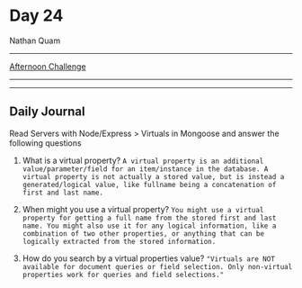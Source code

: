 # Day 24
Nathan Quam

---

[Afternoon Challenge](link.com)

---
---

## Daily Journal

Read Servers with Node/Express > Virtuals in Mongoose and answer the following questions

1. What is a virtual property?
`
A virtual property is an additional value/parameter/field for an item/instance in the database. A virtual property is not actually a stored value, but is instead a generated/logical value, like fullname being a concatenation of first and last name.
`

2. When might you use a virtual property?
`
You might use a virtual property for getting a full name from the stored first and last name. You might also use it for any logical information, like a combination of two other properties, or anything that can be logically extracted from the stored information.
`

3. How do you search by a virtual properties value?
`
"Virtuals are NOT available for document queries or field selection. Only non-virtual properties work for queries and field selections."
`